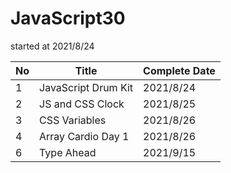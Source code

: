 ﻿# JavaScript30

started at 2021/8/24

| No | Title | Complete Date |
|--- | --- | --- |
| 1 | JavaScript Drum Kit | 2021/8/24 |
| 2 | JS and CSS Clock | 2021/8/25 |
| 3 | CSS Variables | 2021/8/26 |
| 4 | Array Cardio Day 1 | 2021/8/26 |
| 6 | Type Ahead| 2021/9/15 |